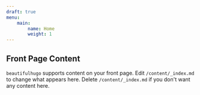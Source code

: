 ```yaml
---
draft: true
menu:
    main:
        name: Home
        weight: 1
---
```


## Front Page Content
`beautifulhugo` supports content on your front page. Edit `/content/_index.md` to change what appears here. Delete `/content/_index.md` if you don't want any content here.